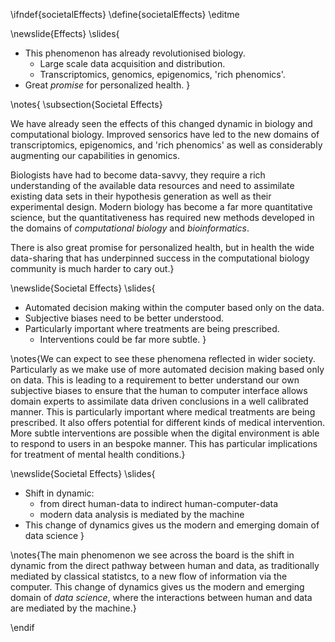 \ifndef{societalEffects}
\define{societalEffects}
\editme

\newslide{Effects}
\slides{
* This phenomenon has already revolutionised biology.
    * Large scale data acquisition and distribution.
    * Transcriptomics, genomics, epigenomics, 'rich phenomics'.
* Great *promise* for personalized health.
}

\notes{
\subsection{Societal Effects}

We have already seen the effects of this changed dynamic in biology and computational biology. Improved sensorics have led to the new domains of transcriptomics, epigenomics, and 'rich phenomics' as well as considerably augmenting our capabilities in genomics. 

Biologists have had to become data-savvy, they require a rich understanding of the available data resources and need to assimilate existing data sets in their hypothesis generation as well as their experimental design. Modern biology has become a far more quantitative science, but the quantitativeness has required new methods developed in the domains of *computational biology* and *bioinformatics*.

There is also great promise for personalized health, but in health the wide data-sharing that has underpinned success in the computational biology community is much harder to cary out.} 


\newslide{Societal Effects}
\slides{
* Automated decision making within the computer based only on the data.
* Subjective biases need to be better understood.
* Particularly important where treatments are being prescribed.
    * Interventions could be far more subtle.
}

\notes{We can expect to see these phenomena reflected in wider society. Particularly as we make use of more automated decision making based only on data. This is leading to a requirement to better understand our own subjective biases to ensure that the human to computer interface allows domain experts to assimilate data driven conclusions in a well calibrated manner. This is particularly important where medical treatments are being prescribed. It also offers potential for different kinds of medical intervention. More subtle interventions are possible when the digital environment is able to respond to users in an bespoke manner. This has particular implications for treatment of mental health conditions.}

\newslide{Societal Effects}
\slides{
* Shift in dynamic:
    * from direct human-data to indirect human-computer-data
    * modern data analysis is mediated by the machine
* This change of dynamics gives us the modern and emerging domain of data science
}

\notes{The main phenomenon we see across the board is the shift in dynamic from the direct pathway between human and data, as traditionally mediated by classical statistcs, to a new flow of information via the computer. This change of dynamics gives us the modern and emerging domain of *data science*, where the interactions between human and data are mediated by the machine.}

\endif
